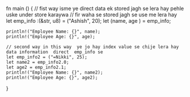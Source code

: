 fn  main () {
    // fist  way   isme ye direct  data  ek  stored  jagh  se lera hay  pehle uske under  store karaywa 
    // fir waha se stored  jagh se use me lera hay  
    let  emp_info :(&str, u8) = ("Ashish", 20);
    let (name, age  ) = emp_info;

    println!("Employee Name: {}", name);
    println!("Employee Age: {}", age);

    // second way in this way  ye jo hay index value se chije lera hay data information  direct  emp_info se 
    let emp_info2 = ("=Nikki", 25);
    let name2 = emp_info2.0;
    let age2 = emp_info2.1;
    println!("Employee Name: {}", name2);
    println!("Employee Age: {}", age2);
}